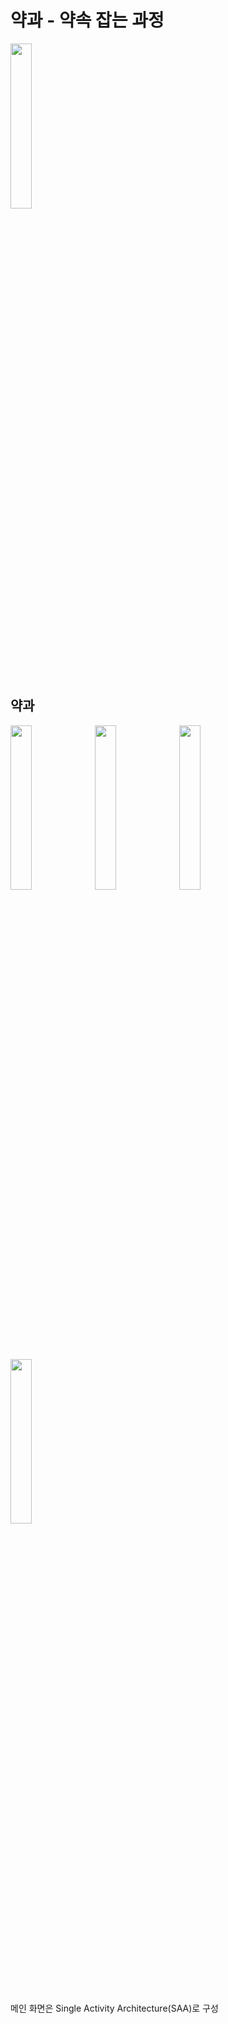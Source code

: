 # 약과 - 약속 잡는 과정 
<img src = "https://github.com/user-attachments/assets/867ccfff-a36c-4eaa-b50b-8f6610966f85" width="26%" height="26%"> 

## 약과 
<img src = "https://github.com/user-attachments/assets/64e705cc-acbd-467e-b900-f621ed8884fa" width="26%" height="26%"> 
<img src = "https://github.com/user-attachments/assets/3f6a64ff-6e47-48fd-919a-4fe5b598e5b6" width="26%" height="26%"> 
<img src = "https://github.com/user-attachments/assets/33b6933b-0805-4b3c-b303-f28daa316ffc" width="26%" height="26%"> 
<img src = "https://github.com/user-attachments/assets/de9e7be0-87ea-4596-9a12-c3d8bcb8d338" width="26%" height="26%"> 

메인 화면은 Single Activity Architecture(SAA)로 구성
